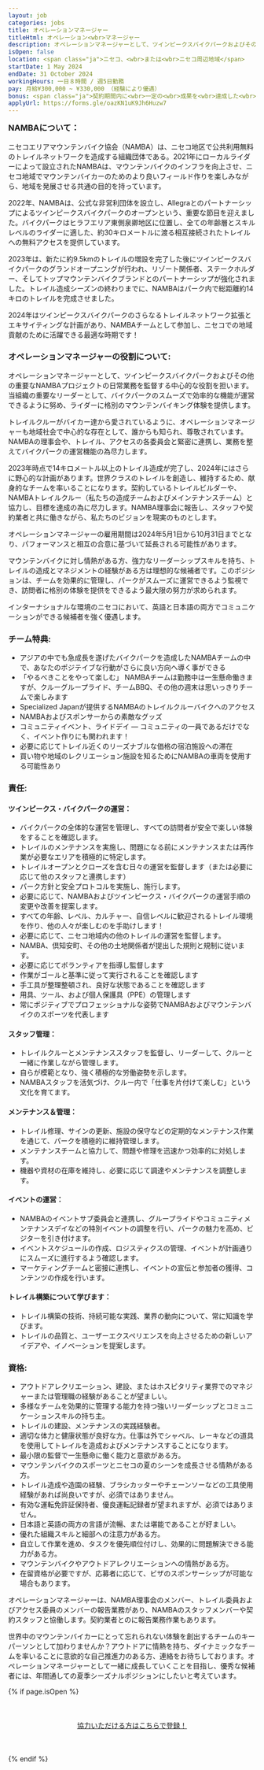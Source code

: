 ```yaml
---
layout: job
categories: jobs
title: オペレーションマネージャー
titleHtml: オペレーション<wbr>マネージャー
description: オペレーションマネージャーとして、ツインピークスバイクパークおよびその他の重要なNAMBAプロジェクトの日常業務を監督する中心的な役割を担います。当組織の重要なリーダーとして、バイクパークのスムーズで効率的な機能が運営できるように努め、ライダーに格別のマウンテンバイキング体験を提供します
isOpen: false
location: <span class="ja">ニセコ、<wbr>または<wbr>ニセコ周辺地域</span>
startDate: 1 May 2024
endDate: 31 October 2024
workingHours: 一日８時間 / 週5日勤務
pay: 月給¥300,000 ~ ¥330,000 （経験により優遇）
bonus: <span class="ja">契約期間内に<wbr>一定の<wbr>成果を<wbr>達成した<wbr>方には<wbr>最大100,000円の<wbr>報酬が<wbr>支給</span>
applyUrl: https://forms.gle/oazKN1uK9Jh6Huzw7
---
```

<h3 style="margin-top:0;" id="about-namba"><span class="ja">NAMBAに<wbr>ついて<wbr>：</span></h3>

<span class="ja">ニセコエリアマウンテンバイク協会<wbr>（NAMBA）は、<wbr>ニセコ地区で<wbr>公共利用無料の<wbr>トレイルネットワークを<wbr>造成する<wbr>組織団体である。<wbr>2021年に<wbr>ローカルライダーに<wbr>よって<wbr>設立された<wbr>NAMBAは、<wbr>マウンテンバイクの<wbr>インフラを<wbr>向上させ、<wbr>ニセコ地域で<wbr>マウンテンバイカーの<wbr>ためのより<wbr>良い<wbr>フィールド作りを<wbr>楽しみながら、<wbr> 地域を<wbr>発展させる<wbr>共通の<wbr>目的を<wbr>持っています。</span>

<span class="ja">2022年、<wbr>NAMBAは、<wbr>公式な<wbr>非営利団体を<wbr>設立し、<wbr>Allegraとの<wbr>パートナーシップに<wbr>よる<wbr>ツインピークスバイクパークの<wbr>オープンと<wbr>いう、<wbr>重要な<wbr>節目を<wbr>迎えました。<wbr>バイクパークは<wbr>ヒラフエリア東側泉卿地区に<wbr>位置し、<wbr>全ての<wbr>年齢層と<wbr>スキルレベルの<wbr>ライダーに<wbr>適した、<wbr>約30キロメートルに<wbr>渡る<wbr>相互接続された<wbr>トレイルへの<wbr>無料アクセスを<wbr>提供しています。</span>

<span class="ja">2023年は、<wbr>新たに<wbr>約9.5kmの<wbr>トレイルの<wbr>増設を<wbr>完了した<wbr>後に<wbr>ツインピークスバイクパークの<wbr>グランドオープニングが<wbr>行われ、<wbr>リゾート関係者、<wbr>ステークホルダー、<wbr>そして<wbr>トップマウンテンバイクブランドとの<wbr>パートナーシップが<wbr>強化されました。<wbr>トレイル造成シーズンの<wbr>終わりまでに、<wbr>NAMBAは<wbr>パーク内で<wbr>総距離約14キロの<wbr>トレイルを<wbr>完成させました。</span>

<span class="ja">2024年は<wbr>ツインピークスバイクパークの<wbr>さらなる<wbr>トレイルネットワーク拡張と<wbr>エキサイティングな<wbr>計画が<wbr>あり、<wbr>NAMBAチームと<wbr>して<wbr>参加し、<wbr>ニセコでの<wbr>地域貢献の<wbr>ために<wbr>活躍できる<wbr>最適な<wbr>時期です！</span>

### <span class="ja">オペレーションマネージャーの<wbr>役割に<wbr>ついて<wbr>:</span>

<span class="ja">オペレーションマネージャーと<wbr>して、<wbr>ツインピークスバイクパークおよび<wbr>その<wbr>他の<wbr>重要な<wbr>NAMBAプロジェクトの<wbr>日常業務を<wbr>監督する<wbr>中心的な<wbr>役割を<wbr>担います。<wbr>当組織の<wbr>重要な<wbr>リーダーと<wbr>して、<wbr>バイクパークの<wbr>スムーズで<wbr>効率的な<wbr>機能が<wbr>運営できるように<wbr>努め、<wbr>ライダーに<wbr>格別の<wbr>マウンテンバイキング体験を<wbr>提供します。</span>

<span class="ja">トレイルクルーが<wbr>バイカー達から<wbr>愛されているように、<wbr>オペレーションマネージャーも<wbr>地域社会で<wbr>中心的な<wbr>存在と<wbr>して、<wbr>誰からも<wbr>知られ、<wbr>尊敬されています。<wbr>NAMBAの<wbr>理事会や、<wbr>トレイル、<wbr>アクセスの<wbr>各委員会と<wbr>緊密に<wbr>連携し、<wbr>業務を<wbr>整えて<wbr>バイクパークの<wbr>運営機能の<wbr>為尽力します。</span>

<span class="ja">2023年時点で<wbr>14キロメートル以上の<wbr>トレイル造成が<wbr>完了し、<wbr>2024年には<wbr>さらに<wbr>野心的な<wbr>計画が<wbr>あります。<wbr>世界クラスの<wbr>トレイルを<wbr>創造し、<wbr>維持する<wbr>ため、<wbr>献身的な<wbr>チームを<wbr>率いる<wbr>ことになります。<wbr>契約している<wbr>トレイルビルダーや、<wbr>NAMBAトレイルクルー<wbr>（<wbr>私たちの<wbr>造成チーム<wbr>およびメインテナンスチーム）と<wbr>協力し、<wbr>目標を<wbr>達成の<wbr>為に<wbr>尽力します。<wbr>NAMBA理事会に<wbr>報告し、<wbr>スタッフや<wbr>契約業者と<wbr>共に<wbr>働きながら、<wbr>私たちの<wbr>ビジョンを<wbr>現実の<wbr>ものとします。</span>

<span class="ja">オペレーションマネージャーの<wbr>雇用期間は<wbr>2024年5月<wbr>1日から<wbr>10月31日までとなり、<wbr>パフォーマンスと<wbr>相互の<wbr>合意に<wbr>基づいて<wbr>延長される<wbr>可能性が<wbr>あります。</span>

<span class="ja">マウンテンバイクに<wbr>対し情熱が<wbr>ある<wbr>方、<wbr>強力な<wbr>リーダーシップスキルを<wbr>持ち、<wbr>トレイルの<wbr>造成と<wbr>マネジメントの<wbr>経験が<wbr>ある<wbr>方は<wbr>理想的な<wbr>候補者です。<wbr>この<wbr>ポジションは、<wbr>チームを<wbr>効果的に<wbr>管理し、<wbr>パークが<wbr>スムーズに<wbr>運営できるよう<wbr>監視でき、<wbr>訪問者に<wbr>格別の<wbr>体験を<wbr>提供を<wbr>できるよう<wbr>最大限の<wbr>努力が<wbr>求められます。</span>

<span class="ja">インターナショナルな<wbr>環境の<wbr>ニセコに<wbr>おいて、<wbr>英語と<wbr>日本語の<wbr>両方で<wbr>コミュニケーションが<wbr>できる<wbr>候補者を<wbr>強く<wbr>優遇します。</span>

### チーム特典:

- <span class="ja">アジアの<wbr>中でも<wbr>急成長を<wbr>遂げた<wbr>バイクパークを<wbr>造成した<wbr>NAMBAチームの<wbr>中で、<wbr>あなたの<wbr>ポジテイブな<wbr>行動が<wbr>さらに<wbr>良い<wbr>方向へ<wbr>導く<wbr>事が<wbr>できる</span>
- <span class="ja"><wbr>「やるべき<wbr>ことを<wbr>やって<wbr>楽しむ」 NAMBAチームは<wbr>勤務中は<wbr>一生懸命<wbr>働きますが、<wbr>クルーグループライド、<wbr>チームBBQ、<wbr>その<wbr>他の<wbr>週末は<wbr>思いっきりチームで<wbr>楽しみます</span>
- <span class="ja">Specialized Japanが<wbr>提供する<wbr>NAMBAの<wbr>トレイルクルーバイクへの<wbr>アクセス</span>
- <span class="ja">NAMBAおよびスポンサーからの<wbr>素敵な<wbr>グッズ</span>
- <span class="ja">コミュニティイベント、<wbr>ライドデイ — コミュニティの<wbr>一員であるだけでなく、<wbr>イベント作りにも<wbr>関われます！</span>
- <span class="ja">必要に<wbr>応じて<wbr>トレイル近くの<wbr>リーズナブルな<wbr>価格の<wbr>宿泊施設への<wbr>滞在</span>
- <span class="ja">買い物や<wbr>地域の<wbr>レクリエーション施設を<wbr>知る<wbr>ために<wbr>NAMBAの<wbr>車両を<wbr>使用する<wbr>可能性あり</span>

### 責任:

#### <span class="ja">ツインピークス・バイクパークの<wbr>運営：</span>

- <span class="ja">バイクパークの<wbr>全体的な<wbr>運営を<wbr>管理し、<wbr>すべての<wbr>訪問者が<wbr>安全で<wbr>楽しい<wbr>体験を<wbr>する<wbr>ことを<wbr>確認します。</span>
- <span class="ja">トレイルの<wbr>メンテナンスを<wbr>実施し、<wbr>問題に<wbr>なる<wbr>前に<wbr>メンテナンスまたは<wbr>再作業が<wbr>必要な<wbr>エリアを<wbr>積極的に<wbr>特定します。</span>
- <span class="ja">トレイルオープンと<wbr>クローズを<wbr>含む<wbr>日々の<wbr>運営を<wbr>監督します<wbr>（または<wbr>必要に<wbr>応じて<wbr>他の<wbr>スタッフと<wbr>連携します）</span>
- <span class="ja">パーク方針と<wbr>安全プロトコルを<wbr>実施し、<wbr>施行します。</span>
- <span class="ja">必要に<wbr>応じて、<wbr>NAMBAおよびツインピークス・バイクパークの<wbr>運営手順の<wbr>変更や<wbr>改善を<wbr>提案します。</span>
- <span class="ja">すべての<wbr>年齢、<wbr>レベル、<wbr>カルチャー、<wbr>自信レベルに<wbr>歓迎される<wbr>トレイル環境を<wbr>作り、<wbr>他の<wbr>人々が<wbr>楽しむのを<wbr>手助けします！</span>
- <span class="ja">必要に<wbr>応じて、<wbr>ニセコ地域内の<wbr>他の<wbr>トレイルの<wbr>運営を<wbr>監督します。</span>
- <span class="ja">NAMBA、<wbr>倶知安町、<wbr>その<wbr>他の<wbr>土地関係者が<wbr>提出した<wbr>規則と<wbr>規制に<wbr>従います。</span>
- <span class="ja">必要に<wbr>応じて<wbr>ボランティアを<wbr>指導し監督します</span>
- <span class="ja">作業が<wbr>ゴールと<wbr>基準に<wbr>従って<wbr>実行される<wbr>ことを<wbr>確認します</span>
- <span class="ja">手工具が<wbr>整理整頓され、<wbr>良好な<wbr>状態である<wbr>ことを<wbr>確認します</span>
- <span class="ja">用具、<wbr>ツール、<wbr>および個人保護具<wbr>（PPE）の<wbr>管理します</span>
- <span class="ja">常に<wbr>ポジティブで<wbr>プロフェッショナルな<wbr>姿勢で<wbr>NAMBAおよびマウンテンバイクの<wbr>スポーツを<wbr>代表します</span>

#### スタッフ管理：

- <span class="ja">トレイルクルーと<wbr>メンテナンススタッフを<wbr>監督し、<wbr>リーダーして、<wbr>クルーと<wbr>一緒に<wbr>作業しながら<wbr>管理します。</span>
- <span class="ja">自らが<wbr>模範となり、<wbr>強く<wbr>積極的な<wbr>労働姿勢を<wbr>示します。</span>
- <span class="ja">NAMBAスタッフを<wbr>活気づけ、<wbr>クルー内で<wbr>「仕事を<wbr>片付けて<wbr>楽しむ」と<wbr>いう<wbr>文化を<wbr>育てます。</span>

#### メンテナンス＆管理：

- <span class="ja">トレイル修理、<wbr>サインの<wbr>更新、<wbr>施設の<wbr>保守などの<wbr>定期的な<wbr>メンテナンス作業を<wbr>通じて、<wbr>パークを<wbr>積極的に<wbr>維持管理します。</span>
- <span class="ja">メンテナンスチームと<wbr>協力して、<wbr>問題や<wbr>修理を<wbr>迅速かつ効率的に<wbr>対処します。</span>
- <span class="ja">機器や<wbr>資材の<wbr>在庫を<wbr>維持し、<wbr>必要に<wbr>応じて<wbr>調達や<wbr>メンテナンスを<wbr>調整します。</span>

#### <span class="ja">イベントの<wbr>運営：</span>

- <span class="ja">NAMBAの<wbr>イベントサブ委員会と<wbr>連携し、<wbr>グループライドや<wbr>コミュニティメンテナンスデイなどの<wbr>特別イベントの<wbr>調整を<wbr>行い、<wbr>パークの<wbr>魅力を<wbr>高め、<wbr>ビジターを<wbr>引き付けます。</span>
- <span class="ja">イベントスケジュールの<wbr>作成、<wbr>ロジスティクスの<wbr>管理、<wbr>イベントが<wbr>計画通りに<wbr>スムーズに<wbr>進行するよう<wbr>確認します。</span>
- <span class="ja">マーケティングチームと<wbr>密接に<wbr>連携し、<wbr>イベントの<wbr>宣伝と<wbr>参加者の<wbr>獲得、<wbr>コンテンツの<wbr>作成を<wbr>行います。</span>

#### <span class="ja">トレイル構築に<wbr>ついて<wbr>学びます<wbr>：</span>

- <span class="ja">トレイル構築の<wbr>技術、<wbr>持続可能な<wbr>実践、<wbr>業界の<wbr>動向に<wbr>ついて、<wbr>常に<wbr>知識を<wbr>学びます。</span>
- <span class="ja">トレイルの<wbr>品質と、<wbr>ユーザーエクスペリエンスを<wbr>向上させる<wbr>ための<wbr>新しい<wbr>アイデアや、<wbr>イノベーションを<wbr>提案します。</span>

### 資格:

- <span class="ja">アウトドアレクリエーション、<wbr>建設、<wbr>または<wbr>ホスピタリティ業界での<wbr>マネジャーまたは<wbr>管理職の<wbr>経験が<wbr>ある<wbr>ことが<wbr>望ましい。</span>
- <span class="ja">多様な<wbr>チームを<wbr>効果的に<wbr>管理する<wbr>能力を<wbr>持つ<wbr>強いリーダーシップと<wbr>コミュニケーションスキルの<wbr>持ち主。</span>
- <span class="ja">トレイルの<wbr>建設、<wbr>メンテナンスの<wbr>実践経験者。</span>
- <span class="ja">適切な<wbr>体力と<wbr>健康状態が<wbr>良好な方。<wbr>仕事は<wbr>外で<wbr>シャベル、<wbr>レーキなどの<wbr>道具を<wbr>使用して<wbr>トレイルを<wbr>造成およびメンテナンスすることになります。</span>
- <span class="ja"><wbr>最小限の<wbr>監督で<wbr>一生懸命に<wbr>働く<wbr>能力と<wbr>意欲が<wbr>ある方。</span>
- <span class="ja">マウンテンバイクの<wbr>スポーツと<wbr>ニセコの<wbr>夏の<wbr>シーンを<wbr>成長させる<wbr>情熱が<wbr>ある方。</span>
- <span class="ja">トレイル造成や<wbr>造園の<wbr>経験、<wbr>ブラシカッターや<wbr>チェーンソーなどの<wbr>工具使用経験が<wbr>あれば<wbr>尚良いですが、<wbr>必須では<wbr>ありません。</span>
- <span class="ja">有効な<wbr>運転免許証保持者、<wbr>優良運転記録者が<wbr>望まれますが、<wbr>必須では<wbr>ありません。</span>
- <span class="ja">日本語と<wbr>英語の<wbr>両方の<wbr>言語が<wbr>流暢、<wbr>または<wbr>堪能である<wbr>ことが<wbr>好ましい。</span>
- <span class="ja">優れた<wbr>組織スキルと<wbr>細部への<wbr>注意力が<wbr>ある方。</span>
- <span class="ja">自立して<wbr>作業を<wbr>進め、<wbr>タスクを<wbr>優先順位付けし、<wbr>効果的に<wbr>問題解決できる<wbr>能力が<wbr>ある方。</span>
- <span class="ja">マウンテンバイクや<wbr>アウトドアレクリエーションへの<wbr>情熱が<wbr>ある方。</span>
- <span class="ja">在留資格が<wbr>必要ですが、<wbr>応募者に<wbr>応じて、<wbr>ビザの<wbr>スポンサーシップが<wbr>可能な<wbr>場合も<wbr>あります。</span>

<span class="ja">オペレーションマネージャーは、<wbr>NAMBA理事会の<wbr>メンバー、<wbr>トレイル委員およびアクセス委員の<wbr>メンバーの<wbr>報告業務が<wbr>あり、<wbr>NAMBAの<wbr>スタッフメンバーや<wbr>契約スタッフと<wbr>協働します。<wbr>契約業者とのに<wbr>報告業務作業も<wbr>あります。</span>

<span class="ja">世界中の<wbr>マウンテンバイカーに<wbr>とって<wbr>忘れられない<wbr>体験を<wbr>創出する<wbr>チームの<wbr>キーパーソンと<wbr>して<wbr>加わりませんか？<wbr>アウトドアに<wbr>情熱を<wbr>持ち、<wbr>ダイナミックな<wbr>チームを<wbr>率いる<wbr>ことに<wbr>意欲的な<wbr>自己推進力の<wbr>ある<wbr>方、<wbr>連絡を<wbr>お待ちしております。<wbr>オペレーションマネージャーと<wbr>して<wbr>一緒に<wbr>成長していく<wbr>ことを<wbr>目指し、<wbr>優秀な<wbr>候補者には、<wbr>年間通しての<wbr>夏季シーズナルポジションに<wbr>したいと<wbr>考えています。</span>

{% if page.isOpen %}
<div style="text-align:center; margin:50px 0;">
  <a class="btn btn-primary" href="{{- page.applyUrl -}}" target="_blank"><span class="ja">協力いただける<wbr>方は<wbr>こちらで<wbr>登録！</span></a>
</div>
{% endif %}
